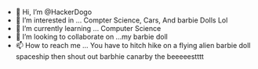 - 👋 Hi, I’m @HackerDogo
- 👀 I’m interested in ... Compter Science, Cars, And barbie Dolls Lol
- 🌱 I’m currently learning ... Computer Science
- 💞️ I’m looking to collaborate on ...my barbie doll
- 📫 How to reach me ... You have to hitch hike on a flying alien barbie doll spaceship then shout out barbhie canarby the beeeeestttt

<!---
HackerDogo/HackerDogo is a ✨ special ✨ repository because its `README.md` (this file) appears on your GitHub profile.
You can click the Preview link to take a look at your changes.
--->

